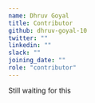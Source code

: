 ```yaml
---
name: Dhruv Goyal
title: Contributor
github: dhruv-goyal-10
twitter: ""
linkedin: ""
slack: ""
joining_date: ""
role: "contributor"
---
```


Still waiting for this
